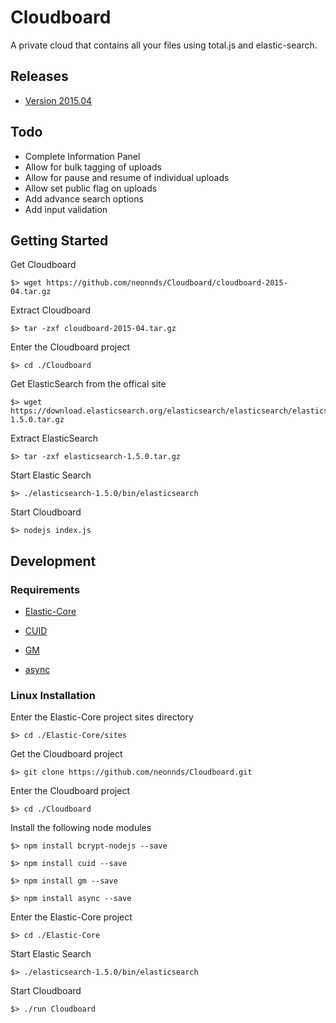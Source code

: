 # Cloudboard
A private cloud that contains all your files using total.js and elastic-search.

## Releases

* [Version 2015.04](https://github.com/neonnds/Cloudboard/cloudboard-2015-04.tar.gz)

## Todo

* Complete Information Panel
* Allow for bulk tagging of uploads
* Allow for pause and resume of individual uploads
* Allow set public flag on uploads
* Add advance search options
* Add input validation

## Getting Started

Get Cloudboard

    $> wget https://github.com/neonnds/Cloudboard/cloudboard-2015-04.tar.gz
    
Extract Cloudboard

    $> tar -zxf cloudboard-2015-04.tar.gz
    
Enter the Cloudboard project

    $> cd ./Cloudboard

Get ElasticSearch from the offical site

    $> wget https://download.elasticsearch.org/elasticsearch/elasticsearch/elasticsearch-1.5.0.tar.gz
    
Extract ElasticSearch

    $> tar -zxf elasticsearch-1.5.0.tar.gz
    
Start Elastic Search

    $> ./elasticsearch-1.5.0/bin/elasticsearch

Start Cloudboard

    $> nodejs index.js


## Development

### Requirements

* [Elastic-Core](https://github.com/neonnds/Elastic-Core)

* [CUID](https://github.com/ericelliott/cuid)

* [GM](https://github.com/aheckmann/gm)

* [async](https://github.com/caolan/async) 

### Linux Installation

Enter the Elastic-Core project sites directory

    $> cd ./Elastic-Core/sites

Get the Cloudboard project

    $> git clone https://github.com/neonnds/Cloudboard.git

Enter the Cloudboard project

    $> cd ./Cloudboard

Install the following node modules

    $> npm install bcrypt-nodejs --save
    
    $> npm install cuid --save
    
    $> npm install gm --save
    
    $> npm install async --save

Enter the Elastic-Core project

    $> cd ./Elastic-Core

Start Elastic Search

    $> ./elasticsearch-1.5.0/bin/elasticsearch

Start Cloudboard

    $> ./run Cloudboard
